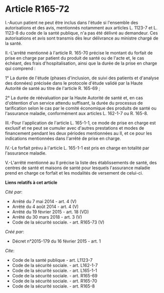 # Article R165-72

I.-Aucun patient ne peut être inclus dans l'étude si l'ensemble des autorisations et des avis, mentionnés notamment aux
articles L. 1123-7 et L. 1123-8 du code de la santé publique, n'a pas été délivré au demandeur. Ces autorisations et avis
sont transmis dès leur délivrance au ministre chargé de la santé. 

II.-L'arrêté mentionné à l'article R. 165-70 précise le montant du forfait de prise en charge par patient du produit de santé
ou de l'acte et, le cas échéant, des frais d'hospitalisation, ainsi que la durée de la prise en charge qui comprend : 

1° La durée de l'étude (phases d'inclusion, de suivi des patients et d'analyse des données) précisée dans le protocole
d'étude validé par la Haute Autorité de santé au titre de l'article R. 165-69 ; 

2° La durée de réévaluation par la Haute Autorité de santé et, en cas d'obtention d'un service attendu suffisant, la durée du
processus de tarification selon le cas par le comité économique des produits de santé ou l'assurance maladie, conformément
aux articles L. 162-1-7 ou R. 165-8. 

III.-Pour l'application de l'article L. 165-1-1, ce mode de prise en charge est exclusif et ne peut se cumuler avec d'autres
prestations et modes de financement pendant les deux périodes mentionnées au II, et ce pour les indications mentionnées dans
l'arrêté de prise en charge. 

IV.-Le forfait prévu à l'article L. 165-1-1 est pris en charge en totalité par l'assurance maladie. 

V.-L'arrêté mentionné au II précise la liste des établissements de santé, des centres de santé et maisons de santé pour
lesquels l'assurance maladie prend en charge ce forfait et les modalités de versement de celui-ci.

**Liens relatifs à cet article**

_Cité par_:

  - Arrêté du 7 mai 2014 - art. 4 (V)
  - Arrêté du 4 août 2014 - art. 4 (V)
  - Arrêté du 19 février 2015 - art. 18 (VD)
  - Arrêté du 30 mars 2018 - art. 3 (V)
  - Code de la sécurité sociale. - art. R165-73 (V)

_Créé par_:

  - Décret n°2015-179 du 16 février 2015 - art. 1

_Cite_:

  - Code de la santé publique - art. L1123-7
  - Code de la sécurité sociale. - art. L162-1-7
  - Code de la sécurité sociale. - art. L165-1-1
  - Code de la sécurité sociale. - art. R165-69
  - Code de la sécurité sociale. - art. R165-70
  - Code de la sécurité sociale. - art. R165-8
